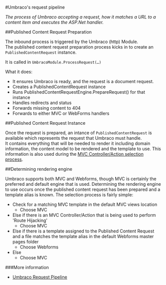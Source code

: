 #Umbraco's request pipeline

_The process of Umbraco accepting a request, how it matches a URL to a content item and executes the ASP.Net handler._

##Published Content Request Preparation

The inbound process is triggered by the Umbraco (http) Module.  
The published content request preparation process kicks in to create an `PublishedContentRequest` instance.

It is called in `UmbracoModule.ProcessRequest(…)`

What it does:

* It ensures Umbraco is ready, and the request is a document request.
* Creates a PublishedContentRequest instance
* Runs PublishedContentRequestEngine.PrepareRequest() for that instance
* Handles redirects and status
* Forwards missing content to 404
* Forwards to either MVC or WebForms handlers

##Published Content Request Instance

Once the request is prepared, an intance of `PublishedContentRequest` is available which represents the request that Umbraco must handle.  
It contains everything that will be needed to render it including domain information, the content model to be rendered and the template to use.
This information is also used during the [MVC Controller/Action selection process](../Controller-Selection/).

##Determining rendering engine

 Umbraco supports both MVC and Webforms, though MVC is certainly the preferred and default engine that is used.
 Determining the rendering engine to use occurs once the published content request has been prepared and a template alias is known.
 The selection process is fairly simple:

 * Check for a matching MVC template in the default MVC views location
 	* Choose MVC
 * Else if there is an MVC Controller/Action that is being used to perform 'Route Hijacking'
 	* Choose MVC
 * Else if there is a template assigned to the Published Content Request and a file matches the template alias in the default Webforms master pages folder
 	* Choose Webforms
 * Else
 	* Choose MVC

###More information
- [Umbraco Request Pipeline](../../../Reference/Routing/Request-Pipeline/)
